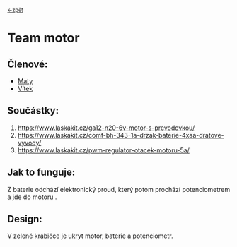 <sub>[<-zpět](https://github.com/robodilna/gramofon#na%C5%A1e-teamy)</sub>

# Team motor

## Členové:
 - [Maty](https://github.com/matyasvanke)
 - [Vítek](https://github.com/vextr2009)

## Součástky: 
1. https://www.laskakit.cz/ga12-n20-6v-motor-s-prevodovkou/
2. https://www.laskakit.cz/comf-bh-343-1a-drzak-baterie-4xaa-dratove-vyvody/
3. https://www.laskakit.cz/pwm-regulator-otacek-motoru-5a/

## Jak to funguje:
Z baterie odchází elektronický proud, který potom prochází potenciometrem a jde do motoru .

## Design:
V zelené krabičce je ukryt motor, baterie a potenciometr.
